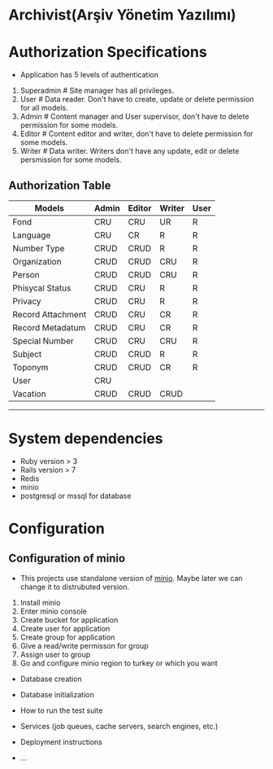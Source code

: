 # Archivist(Arşiv Yönetim Yazılımı)


# Authorization Specifications
- Application has 5 levels of authentication

1. Superadmin # Site manager has all privileges.
2. User       # Data reader. Don't have to create, update or delete permission for all models.
3. Admin      # Content manager and User supervisor,  don't have to delete permission for some models.
4. Editor     # Content editor and writer, don't have to delete permission for some models.
5. Writer     # Data writer. Writers don't have any update, edit or delete persmission for some models. 

## Authorization Table
| Models            | Admin | Editor | Writer | User |
|-------------------|-------|--------|--------|------|
| Fond              | CRU   | CRU    | UR     | R    |
| Language          | CRU   | CR     | R      | R    |
| Number Type       | CRUD  | CRUD   | R      | R    |
| Organization      | CRUD  | CRUD   | CRU    | R    |
| Person            | CRUD  | CRUD   | CRU    | R    |
| Phisycal Status   | CRUD  | CRU    | R      | R    |
| Privacy           | CRUD  | CRU    | R      | R    |
| Record Attachment | CRUD  | CRU    | CR     | R    |
| Record Metadatum  | CRUD  | CRU    | CR     | R    |
| Special Number    | CRUD  | CRU    | CRU    | R    |
| Subject           | CRUD  | CRUD   | R      | R    |
| Toponym           | CRUD  | CRUD   | CR     | R    |
| User              | CRU   |        |        |      |
| Vacation          | CRUD  | CRUD   | CRUD   |      |

---
# System dependencies
- Ruby version > 3
- Rails version > 7
- Redis
- minio
- postgresql or mssql for database

#  Configuration 
## Configuration of minio
- This projects use standalone version of [minio](https://docs.min.io/minio/baremetal/installation/deploy-minio-standalone.html). Maybe later we can change it to distrubuted version. 
1. Install minio
2. Enter minio console
3. Create bucket for application
4. Create user for application
5. Create group for application
6. Give a read/write permisson for group
7. Assign user to group
8. Go and configure minio region to turkey or which you want


* Database creation

* Database initialization

* How to run the test suite

* Services (job queues, cache servers, search engines, etc.)

* Deployment instructions

* ...
